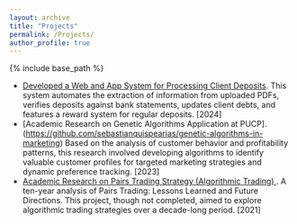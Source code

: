 ```yaml
---
layout: archive
title: "Projects"
permalink: /Projects/
author_profile: true
---
```


{% include base_path %}

* [Developed a Web and App System for Processing Client Deposits](https://github.com/your-github-repo-link). This system automates the extraction of information from uploaded PDFs, verifies deposits against bank statements, updates client debts, and features a reward system for regular deposits. [2024]
* [Academic Research on Genetic Algorithms Application at PUCP].(https://github.com/sebastianquispearias/genetic-algorithms-in-marketing) Based on the analysis of customer behavior and profitability patterns, this research involved developing algorithms to identify valuable customer profiles for targeted marketing strategies and dynamic preference tracking. [2023]
* [Academic Research on Pairs Trading Strategy (Algorithmic Trading) ](https://github.com/your-third-github-repo-link). A ten-year analysis of Pairs Trading: Lessons Learned and Future Directions. This project, though not completed, aimed to explore algorithmic trading strategies over a decade-long period. [2021]
